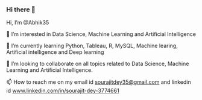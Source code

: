 ### Hi there 👋

Hi, I’m @Abhik35

👀 I’m interested in Data Science, Machine Learning and Artificial Intelligence

🌱 I’m currently learning Python, Tableau, R, MySQL, Machine learing, Artificial intelligence and Deep learning

💞️ I’m looking to collaborate on all topics related to Data Science, Machine Learning and Artificial Intelligence.

📫 How to reach me on my email id sourajitdey35@gmail.com and linkedin id www.linkedin.com/in/sourajit-dey-3774661
